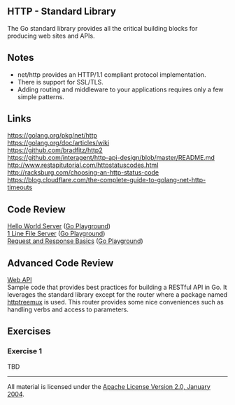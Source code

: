 ## HTTP - Standard Library

The Go standard library provides all the critical building blocks for producing web sites and APIs.

## Notes

* net/http provides an HTTP/1.1 compliant protocol implementation.
* There is support for SSL/TLS.
* Adding routing and middleware to your applications requires only a few simple patterns.

## Links

https://golang.org/pkg/net/http  
https://golang.org/doc/articles/wiki  
https://github.com/bradfitz/http2  
https://github.com/interagent/http-api-design/blob/master/README.md  
http://www.restapitutorial.com/httpstatuscodes.html  
http://racksburg.com/choosing-an-http-status-code  
https://blog.cloudflare.com/the-complete-guide-to-golang-net-http-timeouts

## Code Review

[Hello World Server](example1/main.go) ([Go Playground](https://play.golang.org/p/S0yUXdOa-i))  
[1 Line File Server](example2/main.go) ([Go Playground](https://play.golang.org/p/AT6Zq-Sv7h))  
[Request and Response Basics](example3/main.go) ([Go Playground](https://play.golang.org/p/QFzRJmryzq))

## Advanced Code Review

[Web API](api)  
Sample code that provides best practices for building a RESTful API in Go. It leverages the standard library except for the router where a package named [httptreemux](https://github.com/dimfeld/httptreemux) is used. This router provides some nice conveniences such as handling verbs and access to parameters.

## Exercises

### Exercise 1

TBD
___
All material is licensed under the [Apache License Version 2.0, January 2004](http://www.apache.org/licenses/LICENSE-2.0).

